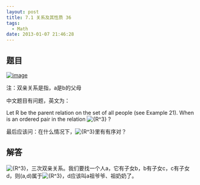 ```yaml
---
layout: post
title: 7.1 关系及其性质 36
tags:
  - Math
date: 2013-01-07 21:46:28
---
```


## 题目

[![image](http://freewind.me/wp-content/uploads/2013/01/image_thumb142.png "image")](http://freewind.me/wp-content/uploads/2013/01/image141.png)

注：双亲关系是指，a是b的父母

中文题目有问题，英文为：

Let R be the parent relation on the set of all people (see Example 21). When is an ordered pair in the relation ![{R^3}](http://chart.apis.google.com/chart?cht=tx&chs=1x0&chf=bg,s,FFFFFF00&chco=000000&chl=%7BR%5E3%7D) ?

最后应该问：在什么情况下，![{R^3}](http://chart.apis.google.com/chart?cht=tx&chs=1x0&chf=bg,s,FFFFFF00&chco=000000&chl=%7BR%5E3%7D)里有有序对？

## 解答

![{R^3}](http://chart.apis.google.com/chart?cht=tx&chs=1x0&chf=bg,s,FFFFFF00&chco=000000&chl=%7BR%5E3%7D)，三次双亲关系。我们要找一个人a，它有子女b，b有子女c，c有子女d，则(a,d)属于![{R^3}](http://chart.apis.google.com/chart?cht=tx&chs=1x0&chf=bg,s,FFFFFF00&chco=000000&chl=%7BR%5E3%7D)，d应该叫a祖爷爷、祖奶奶了。